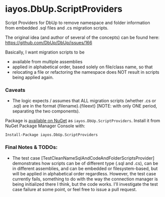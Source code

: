 # iayos.DbUp.ScriptProviders

Script Providers for DbUp to remove namespace and folder information from embedded .sql files and .cs migration scripts. 

The original idea (and author of several of the concepts) can be found here: https://github.com/DbUp/DbUp/issues/166

Basically, I want migration scripts to be

- available from multiple assemblies
- applied in alphabetical order, based solely on file/class name, so that
- relocating a file or refactoring the namespace does NOT result in scripts being applied again.

### Caveats

- The logic expects / assumes that ALL migration scripts (whether .cs or .sql) are in the format {filename}.{fileext} [NOTE: with only ONE period, separating the two components).

Package is [available on NuGet](https://www.nuget.org/packages/iayos.DbUp.ScriptProviders/) as `iayos.DbUp.ScriptProviders`. Install it from NuGet Package Manager Console with:
	
~~~~
Install-Package iayos.DbUp.ScriptProviders
~~~~

### Final Notes & TODOs:

- The test case [TestCleanNameSqlAndCodeAndFolderScriptsProvider] demonstrates how scripts can be of different type (.sql and .cs), can be in different assemblies, and can be embedded or filesystem-based, but will be applied in alphabetical order regardless. However, the test case currently fails, something to do with the way the connection manager is being initialized there I think, but the code works. I'll investigate the test case failure at some point, or feel free to issue a pull request.